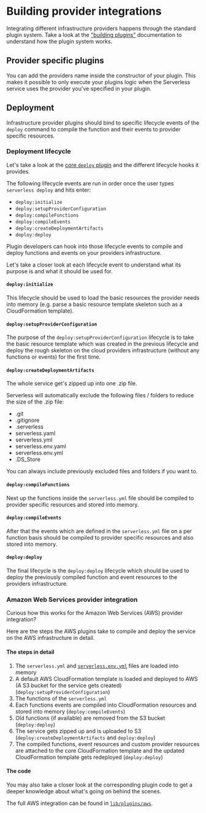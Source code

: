 <!--
title: Building Serverless Provider Integrations
layout: Doc
-->

# Building provider integrations

Integrating different infrastructure providers happens through the standard plugin system.
Take a look at the ["building plugins"](./building-plugins.md) documentation to understand how the plugin system works.

## Provider specific plugins

You can add the providers name inside the constructor of your plugin. This makes it possible to only execute your plugins logic when the Serverless service uses the provider you've specified in your plugin.

## Deployment

Infrastructure provider plugins should bind to specific lifecycle events of the `deploy` command to compile the function and their events to provider specific resources.

### Deployment lifecycle

Let's take a look at the [core `deploy` plugin](/lib/plugins/deploy) and the different lifecycle hooks it provides.

The following lifecycle events are run in order once the user types `serverless deploy` and hits enter:

- `deploy:initialize`
- `deploy:setupProviderConfiguration`
- `deploy:compileFunctions`
- `deploy:compileEvents`
- `deploy:createDeploymentArtifacts`
- `deploy:deploy`

Plugin developers can hook into those lifecycle events to compile and deploy functions and events on your providers infrastructure.

Let's take a closer look at each lifecycle event to understand what its purpose is and what it should be used for.

#### `deploy:initialize`

This lifecycle should be used to load the basic resources the provider needs into memory (e.g. parse a basic resource
template skeleton such as a CloudFormation template).

#### `deploy:setupProviderConfiguration`

The purpose of the `deploy:setupProviderConfiguration` lifecycle is to take the basic resource template which was created in the previous lifecycle and deploy the rough skeleton on the cloud providers infrastructure (without any functions or events) for the first time.

#### `deploy:createDeploymentArtifacts`

The whole service get's zipped up into one .zip file.

Serverless will automatically exclude the following files / folders to reduce the size of the .zip file:

- .git
- .gitignore
- .serverless
- serverless.yaml
- serverless.yml
- serverless.env.yaml
- serverless.env.yml
- .DS_Store

You can always include previously excluded files and folders if you want to.

#### `deploy:compileFunctions`

Next up the functions inside the `serverless.yml` file should be compiled to provider specific resources and stored into memory.

#### `deploy:compileEvents`

After that the events which are defined in the `serverless.yml` file on a per function basis should be compiled to provider specific resources and also stored into memory.

#### `deploy:deploy`

The final lifecycle is the `deploy:deploy` lifecycle which should be used to deploy the previously compiled function and event resources to the providers infrastructure.

### Amazon Web Services provider integration

Curious how this works for the Amazon Web Services (AWS) provider integration?

Here are the steps the AWS plugins take to compile and deploy the service on the AWS infrastructure in detail.

#### The steps in detail

1. The `serverless.yml` and
[`serverless.env.yml`](../understanding-serverless/serverless-env-yml.md) files are loaded into memory
2. A default AWS CloudFormation template is loaded and deployed to AWS (A S3 bucket for the service gets created)(`deploy:setupProviderConfiguration`)
3. The functions of the `serverless.yml`
4. Each functions events are compiled into CloudFormation resources and stored into memory (`deploy:compileEvents`)
5. Old functions (if available) are removed from the S3 bucket (`deploy:deploy`)
6. The service gets zipped up and is uploaded to S3 (`deploy:createDeploymentArtifacts` and `deploy:deploy`)
7. The compiled functions, event resources and custom provider resources are attached to the core CloudFormation template and the updated CloudFormation template gets redeployed (`deploy:deploy`)

#### The code

You may also take a closer look at the corresponding plugin code to get a deeper knowledge about what's going on behind the scenes.

The full AWS integration can be found in [`lib/plugins/aws`](/lib/plugins/aws).
